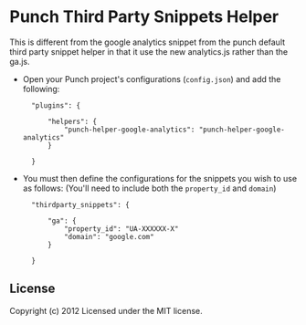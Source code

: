 # Punch Third Party Snippets Helper

This is different from the google analytics snippet from the punch default third party snippet helper in that it use the new analytics.js rather than the ga.js.

* Open your Punch project's configurations (`config.json`) and add the following:

		"plugins": {

			"helpers": {
				"punch-helper-google-analytics": "punch-helper-google-analytics"
			}

		}

* You must then define the configurations for the snippets you wish to use as follows: (You'll need to include both the `property_id` and `domain`)

		"thirdparty_snippets": {

			"ga": {
				"property_id": "UA-XXXXXX-X"
				"domain": "google.com"
			}

		}

## License

Copyright (c) 2012
Licensed under the MIT license.
